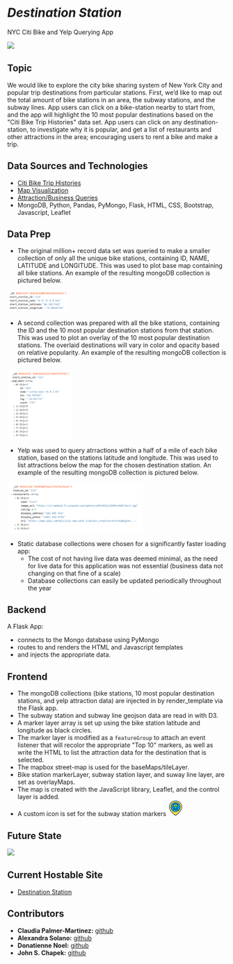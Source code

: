 # **_Destination Station_**  

NYC Citi Bike and Yelp Querying App  

<img src="static/images/Title_Slide.PNG" width="60%">  


## Topic  
We would like to explore the city bike sharing system of New York City and popular trip destinations from particular stations. First, we’d like to map out the total amount of bike stations in an area, the subway stations, and the subway lines. App users can click on a bike-station nearby to start from, and the app will highlight the 10 most popular destinations based on the "Citi Bike Trip Histories" data set. App users can click on any destination-station, to investigate why it is popular, and get a list of restaurants and other attractions in the area; encouraging users to rent a bike and make a trip.  


## Data Sources and Technologies  
* [Citi Bike Trip Histories](https://www.citibikenyc.com/system-data)  
* [Map Visualization](https://docs.mapbox.com/api/maps/)  
* [Attraction/Business Queries](https://www.yelp.com)  
* MongoDB, Python, Pandas, PyMongo, Flask, HTML, CSS, Bootstrap, Javascript, Leaflet  


## Data Prep  

* The original million+ record data set was queried to make a smaller collection of only all the unique bike stations, containing ID, NAME, LATITUDE and LONGITUDE. This was used to plot base map containing all bike stations. An example of the resulting mongoDB collection is pictured below.   
<img src="static/images/unique_stations.png" width="28%">  

* A second collection was prepared with all the bike stations, containing the ID and the 10 most popular destination stations from that station. This was used to plot an overlay of the 10 most popular destination stations. The overlaid destinations will vary in color and opacity based on relative popularity. An example of the resulting mongoDB collection is pictured below.  
<img src="static/images/popular_stations.png" width="30%">  

* Yelp was used to query atrractions within a half of a mile of each bike station, based on the stations latitude and longitude. This was used to list attractions below the map for the chosen destination station. An example of the resulting mongoDB collection is pictured below.  
<img src="static/images/attractions.png" width="62%">   

* Static database collections were chosen for a significantly faster loading app:  
	- The cost of not having live data was deemed minimal, as the need for live data for this application was not essential (business data not changing on that fine of a scale)  
	- Database collections can easily be updated periodically throughout the year  


## Backend  
A Flask App:  
* connects to the Mongo database using PyMongo  
* routes to and renders the HTML and Javascript templates    
* and injects the appropriate data.  


## Frontend
* The mongoDB collections (bike stations, 10 most popular destination stations, and yelp attraction data) are injected in by render_template via the Flask app.  
* The subway station and subway line geojson data are read in with D3.  
* A marker layer array is set up using the bike station latitude and longitude as black circles.  
* The marker layer is modified as a `featureGroup` to attach an event listener that will recolor the appropriate "Top 10" markers, as well as write the HTML to list the attraction data for the destination that is selected.  
* The mapbox street-map is used for the baseMaps/tileLayer.  
* Bike station markerLayer, subway station layer, and suway line layer, are set as overlayMaps.  
* The map is created with the JavaScript library, Leaflet, and the control layer is added.  
* A custom icon is set for the subway station markers <img src="/static/images/location.png" width="36px" height="36px">  

## Future State  
<img src="static/images/Future_State.PNG" width="65%">


## Current Hostable Site
* [Destination Station](https://code-sparrow.github.io/Destination-Station/hostable_site/)


## Contributors 
* __Claudia Palmer-Martinez:__ [github](https://github.com/Claud50623)
* __Alexandra Solano:__ [github](https://github.com/alexsolano36)
* __Donatienne Noel:__ [github](https://github.com/donatiennenoel)
* __John S. Chapek:__ [github](https://github.com/code-sparrow)